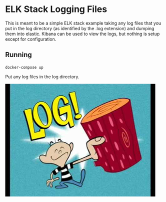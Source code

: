 # ELK Stack Logging Files

This is meant to be a simple ELK stack example taking any log files that you put in the log directory (as identified by the .log extension) and dumping them into elastic. Kibana can be used to view the logs, but nothing is setup except for configuration.

## Running

`docker-compose up`

Put any log files in the log directory.

![Log](./log.jpg)
